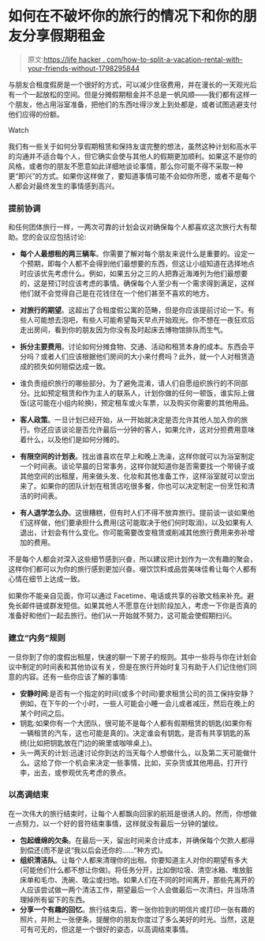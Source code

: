 # 如何在不破坏你的旅行的情况下和你的朋友分享假期租金

> 原文:[https://life hacker . com/how-to-split-a-vacation-rental-with-your-friends-without-1798295844](https://lifehacker.com/how-to-split-a-vacation-rental-with-your-friends-withou-1798295844)

与朋友合租度假房是一个很好的方式，可以减少住宿费用，并在漫长的一天观光后有一个一起放松的空间。但是分摊假期租金并不总是一帆风顺——我们都有这样一个朋友，他占用浴室准备，把他们的东西吐得沙发上到处都是，或者试图逃避支付他们应得的份额。

Watch

我们有一些关于如何分享假期租赁和保持友谊完整的想法，虽然这种计划和高水平的沟通并不适合每个人，但它确实会使与其他人的假期更加顺利。如果这不是你的风格，或者你的朋友不愿意如此详细地谈论事情，那么你可能不得不采取一种更“即兴”的方式。如果你这样做了，要知道事情可能不会如你所愿，或者不是每个人都会对最终发生的事情感到高兴。

### 提前协调

和任何团体旅行一样，一两次可靠的计划会议对确保每个人都喜欢这次旅行大有帮助。您的会议应包括讨论:

*   **每个人最想租的两三辆车**。你需要了解对每个朋友来说什么是重要的。设定一个预期，即每个人都不会得到他们最想要的东西，但这让小组知道在选择地点时应该优先考虑什么。例如，如果五分之三的人把靠近海滩列为他们最想要的，这是预订时应该考虑的事情。确保每个人至少有一个需求得到满足，这样他们就不会觉得自己是在花钱住在一个他们甚至不喜欢的地方。

*   **对旅行的期望**。这超出了合租度假公寓的范畴，但是你应该提前讨论一下。有些人可能想去泡吧，有些人可能希望每天早点开始观光。你不想在一夜狂欢后走出房间，看到你的朋友因为你没有及时起床去博物馆排队而生气。
*   **拆分主要费用**。讨论如何分摊食物、交通、活动和租赁本身的成本。东西会平分吗？或者人们应该根据他们房间的大小来付费吗？此外，就一个人对租赁造成的损失如何赔偿达成一致。

*   谁负责组织旅行的哪些部分。为了避免混淆，请人们自愿组织旅行的不同部分。比如预定租赁和作为主人的联系人，计划你做的任何一顿饭，谁实际上做饭(这可能在小组内轮换)，预定租车或火车票，以及购买你需要的其他用品。

*   **客人政策**。一旦计划已经开始，从一开始就决定是否允许其他人加入你的旅行。你还应该谈论是否允许最后一分钟的客人，如果允许，这对分担费用意味着什么，以及他们是如何分摊的。

*   **有限空间的计划表**。找出谁喜欢在早上和晚上洗澡，这样你就可以为浴室制定一个时间表。谈论早晨的日常事务，这样你就知道你是否需要找一个带镜子或其他空间的出租屋，用来做头发、化妆和其他准备工作，这样浴室就可以空出来了。如果你的团队计划在租赁店吃很多餐，你也可以决定制定一份烹饪和清洁的时间表。
*   **有人退学怎么办**。这很糟糕，但有时人们不得不放弃旅行。提前谈一谈如果他们这样做，他们要承担什么费用(这可能取决于他们何时取消)，以及如果有人退出，计划会有什么变化。你可能需要改变租赁或削减其他旅行费用来弥补增加的费用。

不是每个人都会对深入这些细节感到兴奋，所以建议把计划作为一次有趣的聚会，这样你们都可以为你的旅行感到更加兴奋。啜饮饮料或品尝美味佳肴让每个人都有心情在细节上达成一致。

如果你不能亲自见面，你可以通过 Facetime、电话或共享的谷歌文档来补充。避免长邮件链或群发短信。如果其他人不愿意在计划阶段加入，考虑一下你是否真的准备好和他们一起去旅行。他们从一开始就不努力，这可能会使假期扫兴。

### 建立“内务”规则

一旦你到了你的度假出租屋，快速的聊一下房子的规则。其中一些将与你在计划会议中制定的时间表和其他协议有关，但是在旅行开始时复习有助于人们记住他们同意的内容。还有一些你应该了解的事情:

*   **安静时间**:是否有一个指定的时间(或多个时间)要求租赁公司的员工保持安静？例如，在下午的一个小时，一些人可能会小睡一会儿或者减压，然后在晚上的某个时间之后。
*   钥匙:如果你有一个大团队，很可能不是每个人都有假期租赁的钥匙(如果你有一辆租赁的汽车，这也可能是真的)。决定谁会有钥匙，是否有共享钥匙的系统(比如把钥匙放在门边的碗里或咖啡桌上)。
*   头一两天的计划:迅速讨论你到达的当天每个人想做什么，以及第二天可能做什么。这给了你一个机会来决定一些事情，比如，买杂货或其他用品，打开行李，出去，或参观优先考虑的景点。

### 以高调结束

在一次伟大的旅行结束时，让每个人都飘向回家的航班是很诱人的。然而，你想做一点努力，以一个好的音符结束事情，这样就没有最后一分钟的皱纹。

*   **包起缠绵的欠条**。在最后一天，留出时间来合计成本，并确保每个欠款人都得到偿还(而不是说“我以后会还你的……”种方式)。
*   **组织清洁队**。让每个人都来清理你的出租。你要知道主人对你的期望有多大(可能他们什么都不想让你做)。将任务分开，比如倒垃圾、清空冰箱、堆放脏床单和毛巾、洗碗、吸尘或扫地。如果人们在不同的时间离开，那些先离开的人应该尝试做一两个清洁工作，期望最后一个人会做最后一次清扫，并当场清理掉所有留下的东西。
*   **分享一个有趣的回忆**。旅行结束后，寄一张你捡到的明信片或打印一张有趣的照片，并附上一张便条，提醒你的朋友你度过了多么美好的时光。当然，这是可有可无的，但这是一个很好的姿态，以高调结束事情。